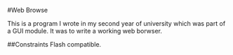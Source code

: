 #Web Browse

This is a program I wrote in my second year of university which was part of a GUI module. 
It was to write a working web borwser.

##Constraints
Flash compatible.
